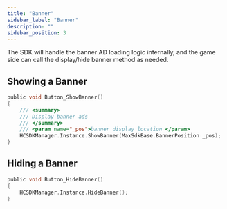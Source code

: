 ```yaml
---
title: "Banner"
sidebar_label: "Banner"
description: ""
sidebar_position: 3
---
```


The SDK will handle the banner AD loading logic internally, and the game side can call the display/hide banner method as needed.

## Showing a Banner
```c
public void Button_ShowBanner()
{
    /// <summary>
    /// Display banner ads
    /// </summary>
    /// <param name="_pos">banner display location </param>
    HCSDKManager.Instance.ShowBanner(MaxSdkBase.BannerPosition _pos);
}
```

## Hiding a Banner

```c
public void Button_HideBanner()
{
    HCSDKManager.Instance.HideBanner();
}
```

